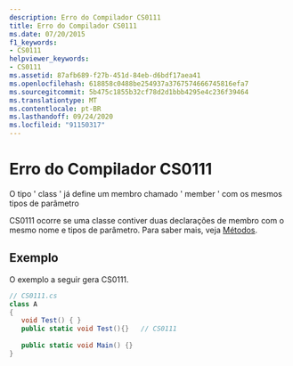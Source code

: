 ```yaml
---
description: Erro do Compilador CS0111
title: Erro do Compilador CS0111
ms.date: 07/20/2015
f1_keywords:
- CS0111
helpviewer_keywords:
- CS0111
ms.assetid: 87afb689-f27b-451d-84eb-d6bdf17aea41
ms.openlocfilehash: 618858c0488be254937a3767574666745816efa7
ms.sourcegitcommit: 5b475c1855b32cf78d2d1bbb4295e4c236f39464
ms.translationtype: MT
ms.contentlocale: pt-BR
ms.lasthandoff: 09/24/2020
ms.locfileid: "91150317"
---
```

# <a name="compiler-error-cs0111"></a>Erro do Compilador CS0111

O tipo ' class ' já define um membro chamado ' member ' com os mesmos tipos de parâmetro  
  
 CS0111 ocorre se uma classe contiver duas declarações de membro com o mesmo nome e tipos de parâmetro. Para saber mais, veja [Métodos](../programming-guide/classes-and-structs/methods.md).  
  
## <a name="example"></a>Exemplo  

 O exemplo a seguir gera CS0111.  
  
```csharp  
// CS0111.cs  
class A  
{  
   void Test() { }  
   public static void Test(){}   // CS0111  
  
   public static void Main() {}  
}  
```

